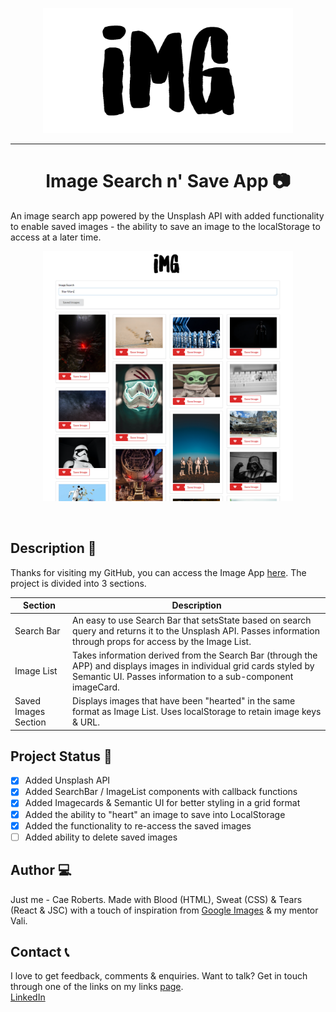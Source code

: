 <p align="center">
<img src="https://github.com/CaeRoberts/ImageApp/blob/master/public/Img.png?raw=true" width="400" height="200">

- - - -
<h1 align="center">
Image Search n' Save App 📷
</h1>
An image search app powered by the Unsplash API with added functionality to enable saved images - the ability to save an image to the localStorage to access at a later time.  


<br>
<p align="center">
<img src="https://github.com/CaeRoberts/CaeRoberts.GitHub.io/blob/main/StarWars.PNG?raw=true" width="400" height="400">
</p>
<br>


## Description 📓

Thanks for visiting my GitHub, you can access the Image App [here](https://github.com/CaeRoberts/ImageApp). The project is divided into 3 sections. 

Section  | Description
------------- | -------------
Search Bar  | An easy to use Search Bar that setsState based on search query and returns it to the Unsplash API. Passes information through props for access by the Image List.
Image List  | Takes information derived from the Search Bar (through the APP) and displays images in individual grid cards styled by Semantic UI. Passes information to a sub-component imageCard. 
Saved Images Section  | Displays images that have been "hearted" in the same format as Image List. Uses localStorage to retain image keys & URL. 



## Project Status 👷
- [x] Added Unsplash API
- [x] Added SearchBar / ImageList components with callback functions
- [x] Added Imagecards & Semantic UI for better styling in a grid format
- [x] Added the ability to "heart" an image to save into LocalStorage
- [x] Added the functionality to re-access the saved images
- [ ] Added ability to delete saved images

## Author 💻

Just me - Cae Roberts. Made with Blood (HTML), Sweat (CSS) & Tears (React & JSC) with a touch of inspiration from [Google Images](https://images.google.com/) & my mentor Vali.

## Contact 📞
I love to get feedback, comments & enquiries. Want to talk? Get in touch through one of the links on my links [page](https://caeroberts.github.io/).
<br>
[LinkedIn](https://www.linkedin.com/in/caeronroberts/)

</p>
